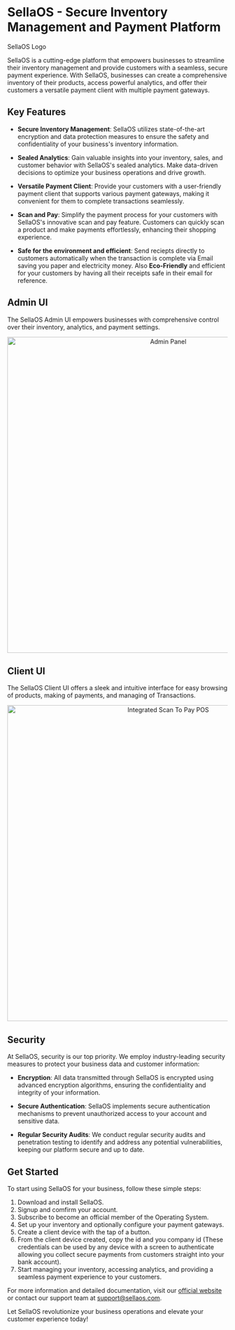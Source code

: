 # SellaOS - Secure Inventory Management and Payment Platform

SellaOS Logo

SellaOS is a cutting-edge platform that empowers businesses to streamline their inventory management and provide customers with a seamless, secure payment experience. With SellaOS, businesses can create a comprehensive inventory of their products, access powerful analytics, and offer their customers a versatile payment client with multiple payment gateways.

## Key Features

- **Secure Inventory Management**: SellaOS utilizes state-of-the-art encryption and data protection measures to ensure the safety and confidentiality of your business's inventory information.

- **Sealed Analytics**: Gain valuable insights into your inventory, sales, and customer behavior with SellaOS's sealed analytics. Make data-driven decisions to optimize your business operations and drive growth.

- **Versatile Payment Client**: Provide your customers with a user-friendly payment client that supports various payment gateways, making it convenient for them to complete transactions seamlessly.

- **Scan and Pay**: Simplify the payment process for your customers with SellaOS's innovative scan and pay feature. Customers can quickly scan a product and make payments effortlessly, enhancing their shopping experience.

- **Safe for the environment and efficient**: Send reciepts directly to customers automatically when the transaction is complete via Email saving you paper and electricity money. Also **Eco-Friendly** and efficient for your customers by having all their receipts safe in their email for reference.

## Admin UI

The SellaOS Admin UI empowers businesses with comprehensive control over their inventory, analytics, and payment settings.

<div align="center">
  <img src="https://github.com/squirelboy360/Sella_OS/blob/main/screenshots/admin1.png" alt="Admin Panel" width="720" />
<!--   <img src="https://github.com/squirelboy360/Sella_OS/screenshots/terminal1.png" width="250" />  -->
</div>

## Client UI

The SellaOS Client UI offers a sleek and intuitive interface for easy browsing of products, making of payments, and managing of Transactions.

<div align="center">
  <img src="https://github.com/squirelboy360/Sella_OS/blob/main/screenshots/terminal1.png" alt="Integrated Scan To Pay POS" width="720" />
<!--   <img src="https://example.com/client_ui_2.png" alt="Client UI Screenshot 2" width="250" /> -->
</div>

## Security

At SellaOS, security is our top priority. We employ industry-leading security measures to protect your business data and customer information:

- **Encryption**: All data transmitted through SellaOS is encrypted using advanced encryption algorithms, ensuring the confidentiality and integrity of your information.

- **Secure Authentication**: SellaOS implements secure authentication mechanisms to prevent unauthorized access to your account and sensitive data.

- **Regular Security Audits**: We conduct regular security audits and penetration testing to identify and address any potential vulnerabilities, keeping our platform secure and up to date.

## Get Started

To start using SellaOS for your business, follow these simple steps:

1. Download and install SellaOS.
2. Signup and comfirm your account.
3. Subscribe to become an official member of the Operating System.
4. Set up your inventory and optionally configure your payment gateways.
5. Create a client device with the tap of a button.
6. From the client device created, copy the id and you company id (These credentials can be used by any device with a screen to authenticate allowing you  collect secure payments from customers straight into your bank account). 
7. Start managing your inventory, accessing analytics, and providing a seamless payment experience to your customers.

For more information and detailed documentation, visit our [official website](https://sellaos.com) or contact our support team at [support@sellaos.com](mailto:support@sellaos.com).

Let SellaOS revolutionize your business operations and elevate your customer experience today!
